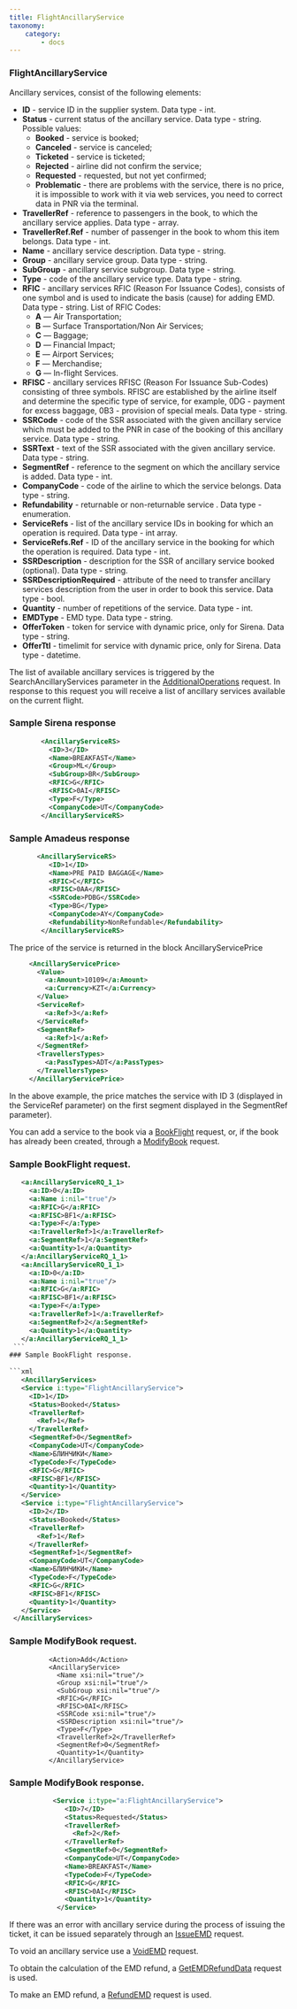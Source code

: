```yaml
---
title: FlightAncillaryService
taxonomy:
    category:
        - docs
---
```


### FlightAncillaryService

Ancillary services, consist of the following elements:

* **ID** - service ID in the supplier system. Data type - int.
* **Status** - current status of the ancillary service. Data type - string. Possible values:
	* **Booked** - service is booked;
	* **Canceled** - service is canceled;
	* **Ticketed** - service is ticketed;
	* **Rejected** - airline did not confirm the service;
	* **Requested** - requested, but not yet confirmed;
	* **Problematic** - there are problems with the service, there is no price, it is impossible to work with it via web services, you need to correct data in PNR via the terminal.
* **TravellerRef** -  reference to passengers in the book, to which the ancillary service applies. Data type - array.
* **TravellerRef.Ref** - number of passenger in the book to whom this item belongs. Data type - int.
* **Name** - ancillary service description. Data type - string.
* **Group** - ancillary service group. Data type - string.
* **SubGroup** - ancillary service subgroup. Data type - string.
* **Type** - code of the ancillary service type. Data type - string.
* **RFIC** - ancillary services RFIC (Reason For Issuance Codes), consists of one symbol and is used to indicate the basis (cause) for adding EMD. Data type - string. List of RFIC Codes:
    -   **A** — Air Transportation;
    -   **B** — Surface Transportation/Non Air Services;
    -   **C** — Baggage;
    -   **D** — Financial Impact;
    -   **E** — Airport Services;
    -   **F** — Merchandise;
    -   **G** — In-flight Services.
* **RFISC** - ancillary services RFISC (Reason For Issuance Sub-Codes) consisting of three symbols. RFISC are established by the airline itself and determine the specific type of service, for example, 0DG - payment for excess baggage, 0B3 - provision of special meals. Data type - string.
* **SSRCode** - code of the SSR associated with the given ancillary service which must be added to the PNR in case of the booking of this ancillary service. Data type - string.
* **SSRText** - text of the SSR associated with the given ancillary service. Data type - string.
* **SegmentRef** - reference to the segment on which the ancillary service is added. Data type - int.
* **CompanyCode** - code of the airline to which the service belongs. Data type - string.
* **Refundability** - returnable or non-returnable service . Data type - enumeration.
* **ServiceRefs** - list of the ancillary service IDs in booking for which an operation is required. Data type - int array.
* **ServiceRefs.Ref** - ID of the ancillary service in the booking for which the operation is required. Data type - int.
* **SSRDescription** -  description for the SSR of ancillary service booked (optional). Data type - string.
* **SSRDescriptionRequired** - attribute of the need to transfer ancillary services description from the user in order to book this service. Data type - bool.
* **Quantity** - number of repetitions of the service. Data type - int.
*  **EMDType** - EMD type. Data type - string.
*  **OfferToken** - token for service with dynamic price, only for Sirena. Data type - string.
*  **OfferTtl** - timelimit for service with dynamic price, only for Sirena. Data type - datetime.

The list of available ancillary services is triggered by the SearchAncillaryServices parameter in the  [AdditionalOperations](/avia/request/additionaloperations) request. In response to this request you will receive a list of ancillary services available on the current flight.

### Sample Sirena response 
```xml
        <AncillaryServiceRS>
          <ID>3</ID>
          <Name>BREAKFAST</Name>
          <Group>ML</Group>
          <SubGroup>BR</SubGroup>
          <RFIC>G</RFIC>
          <RFISC>0AI</RFISC>
          <Type>F</Type>
          <CompanyCode>UT</CompanyCode>
        </AncillaryServiceRS>
 ```
###  Sample Amadeus response
```xml
       <AncillaryServiceRS>
          <ID>1</ID>
          <Name>PRE PAID BAGGAGE</Name>
          <RFIC>C</RFIC>
          <RFISC>0AA</RFISC>
          <SSRCode>PDBG</SSRCode>
          <Type>BG</Type>
          <CompanyCode>AY</CompanyCode>
          <Refundability>NonRefundable</Refundability>
        </AncillaryServiceRS>
   ```
   The price of the service is returned in the block AncillaryServicePrice
   ```xml
        <AncillaryServicePrice>
          <Value>
            <a:Amount>10109</a:Amount>
            <a:Currency>KZT</a:Currency>
          </Value>
          <ServiceRef>
            <a:Ref>3</a:Ref>
          </ServiceRef>
          <SegmentRef>
            <a:Ref>1</a:Ref>
          </SegmentRef>
          <TravellersTypes>
            <a:PassTypes>ADT</a:PassTypes>
          </TravellersTypes>
        </AncillaryServicePrice>
  ```
 In the above example, the price matches the service with ID 3 (displayed in the ServiceRef parameter) on the first segment displayed in the SegmentRef parameter).
   
   
  You can add a service to the book via a [BookFlight](/avia/request/bookflight) request, or, if the book has already been created, through a [ModifyBook](/avia/request/modifybook) request.
  
  ### Sample BookFlight request.
   ```xml
      <a:AncillaryServiceRQ_1_1>
        <a:ID>0</a:ID>
        <a:Name i:nil="true"/>
        <a:RFIC>G</a:RFIC>
        <a:RFISC>BF1</a:RFISC>
        <a:Type>F</a:Type>
        <a:TravellerRef>1</a:TravellerRef>
        <a:SegmentRef>1</a:SegmentRef>
        <a:Quantity>1</a:Quantity>
      </a:AncillaryServiceRQ_1_1>
      <a:AncillaryServiceRQ_1_1>
        <a:ID>0</a:ID>
        <a:Name i:nil="true"/>
        <a:RFIC>G</a:RFIC>
        <a:RFISC>BF1</a:RFISC>
        <a:Type>F</a:Type>
        <a:TravellerRef>1</a:TravellerRef>
        <a:SegmentRef>2</a:SegmentRef>
        <a:Quantity>1</a:Quantity>
      </a:AncillaryServiceRQ_1_1>
    ```
  ### Sample BookFlight response.  
    
  ```xml
      <AncillaryServices>
      <Service i:type="FlightAncillaryService">
        <ID>1</ID>
        <Status>Booked</Status>
        <TravellerRef>
          <Ref>1</Ref>
        </TravellerRef>
        <SegmentRef>0</SegmentRef>
        <CompanyCode>UT</CompanyCode>
        <Name>БЛИНЧИКИ</Name>
        <TypeCode>F</TypeCode>
        <RFIC>G</RFIC>
        <RFISC>BF1</RFISC>
        <Quantity>1</Quantity>
      </Service>
      <Service i:type="FlightAncillaryService">
        <ID>2</ID>
        <Status>Booked</Status>
        <TravellerRef>
          <Ref>1</Ref>
        </TravellerRef>
        <SegmentRef>1</SegmentRef>
        <CompanyCode>UT</CompanyCode>
        <Name>БЛИНЧИКИ</Name>
        <TypeCode>F</TypeCode>
        <RFIC>G</RFIC>
        <RFISC>BF1</RFISC>
        <Quantity>1</Quantity>
      </Service>
    </AncillaryServices>
   ```         
   
   ### Sample ModifyBook request.
              <Action>Add</Action>
              <AncillaryService>
                <Name xsi:nil="true"/>
                <Group xsi:nil="true"/>
                <SubGroup xsi:nil="true"/>
                <RFIC>G</RFIC>
                <RFISC>0AI</RFISC>
                <SSRCode xsi:nil="true"/>
                <SSRDescription xsi:nil="true"/>
                <Type>F</Type>
                <TravellerRef>2</TravellerRef>
                <SegmentRef>0</SegmentRef>
                <Quantity>1</Quantity>
              </AncillaryService>
        
   ### Sample ModifyBook response. 
```xml
           <Service i:type="a:FlightAncillaryService">
              <ID>7</ID>
              <Status>Requested</Status>
              <TravellerRef>
                <Ref>2</Ref>
              </TravellerRef>
              <SegmentRef>0</SegmentRef>
              <CompanyCode>UT</CompanyCode>
              <Name>BREAKFAST</Name>
              <TypeCode>F</TypeCode>
              <RFIC>G</RFIC>
              <RFISC>0AI</RFISC>
              <Quantity>1</Quantity>
            </Service>
   ```
   

            
   
   
If there was an error with ancillary service during the process of issuing the ticket, it can be issued separately through an  [IssueEMD](/avia/request/issueemd) request.
   
To void an ancillary service use a [VoidEMD](/avia/request/voidemd) request.
   
To obtain the calculation of the EMD refund, a [GetEMDRefundData](/avia/request/getemdrefunddata) request is used.
   
To make an EMD refund, a [RefundEMD](/avia/request/refundemd) request is used.
  
    
   
   
